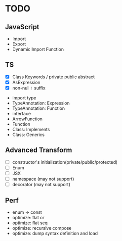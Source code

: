 # TODO

## JavaScript

- Import
- Export
- Dynamic Import Function

## TS

- [x] Class Keywords / private public abstract
- [x] AsExpression
- [x] non-null `!` suffix
- import type
- TypeAnnotation: Expression
- TypeAnnotation: Function
- interface
- ArrowFunction
- Function
- Class: Implements
- Class: Generics

## Advanced Transform

- [ ] constructor's initialization(private/public/protected)
- [ ] Enum
- [ ] JSX
- [ ] namespace (may not support)
- [ ] decorator (may not support)

## Perf

- enum => const
- optimize: flat or
- optimize: flat seq
- optimize: recursive compose
- optimize: dump syntax definition and load